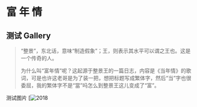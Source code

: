 # 富  年 情
## 测试 Gallery
> “整景”，东北话，意味“制造假象”；王，则表示其水平可以谓之王也。这是一个传奇的人。
>
> 为什么叫“富年情”呢？这起源于整景王的一篇日志，内容是《当年情》的歌词，可是也许这老哥是为了装一把，想把标题写成繁体字，然后“当”字也很委屈，我的繁体字不是“當”吗怎么到整景王这儿变成了“富”。

测试图片
[![2018](https://cdn.jsdelivr.net/gh/zhenghaopro/zhenghaoproCDN/images/Screenshot_20181231165055.png)

